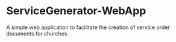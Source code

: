 # ServiceGenerator-WebApp
A simple web application to facilitate the creation of service order documents for churches
